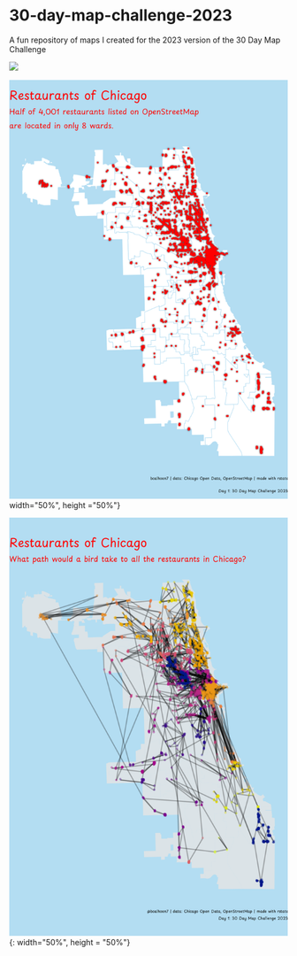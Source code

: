 # 30-day-map-challenge-2023
A fun repository of maps I created for the 2023 version of the 30 Day Map Challenge

<img src="[https://github.com/favicon.ico](https://github.com/DABrianC/30-day-map-challenge-2023/blob/main/Day%201%20-%20points/Chicago%20restaurants.png)" width="48">

![plot](https://github.com/DABrianC/30-day-map-challenge-2023/blob/main/Day%201%20-%20points/Chicago%20restaurants.png )width="50%", height ="50%"}

![plot](https://github.com/DABrianC/30-day-map-challenge-2023/blob/main/Day%202%20-%20lines/line%20through%20all%20restaurants.png){: width="50%", height = "50%"}
